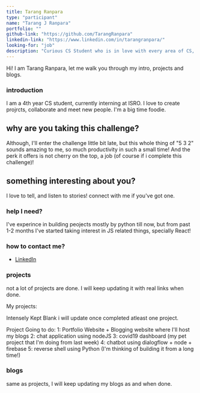 ```yaml
---
title: Tarang Ranpara
type: "participant"
name: "Tarang J Ranpara"
portfolio: ""
github-link: "https://github.com/TarangRanpara"
linkedin-link: "https://www.linkedin.com/in/tarangranpara/"
looking-for: "job"
description: "Curious CS Student who is in love with every area of CS, and building quick prototypes!"
---
```


Hi! I am Tarang Ranpara, let me walk you through my intro, projects and blogs.

### introduction

I am a 4th year CS student, currently interning at ISRO. I love to create projrcts, collaborate and meet new people. I'm a big time foodie.

## why are you taking this challenge?

Although, I'll enter the challenge little bit late, but this whole thing of "5 3 2" sounds amazing to me, so much productivity in such a small time! And the perk it offers is not cherry on the top, a job (of course if i complete this challenge)!

## something interesting about you?

I love to tell, and listen to stories! connect with me if you've got one.

### help I need?

I've experince in building peojects mostly by python till now, but from past 1-2 months I've started taking interest in JS related things, specially React!

### how to contact me?

- [LinkedIn](https://www.linkedin.com/in/tarangranpara/)

### projects

not a lot of projects are done. I will keep updating it with real links when done.

My projects:

Intensely Kept Blank i will update once completed atleast one project.

Project Going to do:
1: Portfolio Website + Blogging website where I'll host my blogs
2: chat application using nodeJS
3: covid19 dashboard (my pet project that I'm doing from last week)
4: chatbot using dialogflow + node + firebase
5: reverse shell using Python (I'm thinking of building it from a long time!)

### blogs

same as projects, I will keep updating my blogs as and when done.
